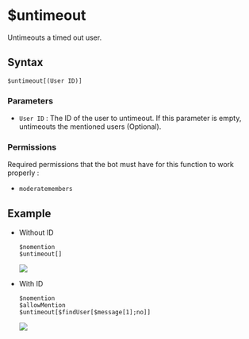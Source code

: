 # $untimeout
Untimeouts a timed out user.

## Syntax
```
$untimeout[(User ID)]
```

### Parameters
- `User ID` : The ID of the user to untimeout. If this parameter is empty, untimeouts the mentioned users (Optional).

### Permissions
Required permissions that the bot must have for this function to work properly :
- `moderatemembers`

## Example
- Without ID
   ```
   $nomention
   $untimeout[]
   ```
   ![](https://user-images.githubusercontent.com/70456337/183473087-e2a109af-bc51-465b-bcb1-456c64011770.gif)

- With ID
   ```
   $nomention
   $allowMention
   $untimeout[$findUser[$message[1];no]]
   ```
   ![](https://user-images.githubusercontent.com/70456337/183473060-8a2a74d0-594c-4794-a22d-c5d2a4732365.gif)
